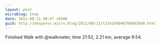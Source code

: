 ```yaml
---
layout: post
microblog: true
date: 2012-08-11 08:47 +0300
guid: http://desparoz.micro.blog/2012/08/11/t234164046704803840.html
---
```

Finished Walk with @walkmeter, time 21:52, 2.21 km, average 9:54.
